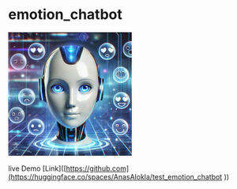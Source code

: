 # emotion_chatbot
![My Project Logo](chatBot_image.jpg)

live Demo [Link]([https://github.com](https://huggingface.co/spaces/AnasAlokla/test_emotion_chatbot ))
